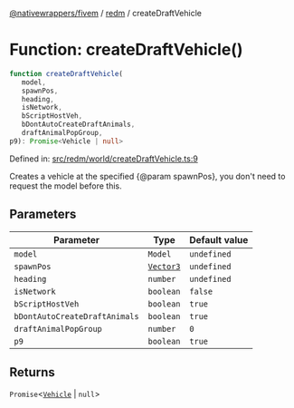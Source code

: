 [@nativewrappers/fivem](../../README.md) / [redm](../README.md) / createDraftVehicle

# Function: createDraftVehicle()

```ts
function createDraftVehicle(
   model, 
   spawnPos, 
   heading, 
   isNetwork, 
   bScriptHostVeh, 
   bDontAutoCreateDraftAnimals, 
   draftAnimalPopGroup, 
p9): Promise<Vehicle | null>
```

Defined in: [src/redm/world/createDraftVehicle.ts:9](https://github.com/nativewrappers/nativewrappers/blob/9823dedfda755d69570435af704d4d60473d3d5a/src/redm/world/createDraftVehicle.ts#L9)

Creates a vehicle at the specified {@param spawnPos}, you don't need to request the model before this.

## Parameters

| Parameter | Type | Default value |
| ------ | ------ | ------ |
| `model` | `Model` | `undefined` |
| `spawnPos` | [`Vector3`](../../fivem/classes/Vector3.md) | `undefined` |
| `heading` | `number` | `undefined` |
| `isNetwork` | `boolean` | `false` |
| `bScriptHostVeh` | `boolean` | `true` |
| `bDontAutoCreateDraftAnimals` | `boolean` | `true` |
| `draftAnimalPopGroup` | `number` | `0` |
| `p9` | `boolean` | `true` |

## Returns

`Promise`\<[`Vehicle`](../classes/Vehicle.md) \| `null`\>
